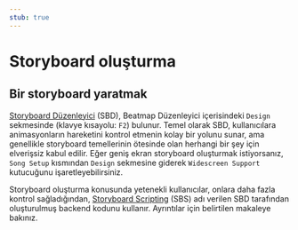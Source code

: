 ```yaml
---
stub: true
---
```


# Storyboard oluşturma

## Bir storyboard yaratmak

[Storyboard Düzenleyici](/wiki/Beatmap_Editor/Design) (SBD), Beatmap Düzenleyici içerisindeki `Design` sekmesinde (klavye kısayolu: `F2`) bulunur. Temel olarak SBD, kullanıcılara animasyonların hareketini kontrol etmenin kolay bir yolunu sunar, ama genellikle storyboard temellerinin ötesinde olan herhangi bir şey için elverişsiz kabul edilir. Eğer geniş ekran storyboard oluşturmak istiyorsanız, `Song Setup` kısmından `Design` sekmesine giderek `Widescreen Support` kutucuğunu işaretleyebilirsiniz.

Storyboard oluşturma konusunda yetenekli kullanıcılar, onlara daha fazla kontrol sağladığından, [Storyboard Scripting](/wiki/Storyboard_Scripting) (SBS) adı verilen SBD tarafından oluşturulmuş backend kodunu kullanır. Ayrıntılar için belirtilen makaleye bakınız.
